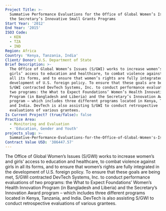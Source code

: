 ```yaml
---
Project Title: >-
  Summative Performance Evaluations for the Office of Global Women’s Issues of
  the Secretary’s Innovative Small Grants Programs
Start Year: '2012'
End Year: '2015'
ISO3 Code:
  - KEN
  - TZA
  - IND
Region: Africa
Country: 'Kenya, Tanzania, India'
Client/ Donor: U.S. Department of State
Brief Description: >-
  The Office of Global Women’s Issues (S/GWI) works to increase women’s and
  girls’ access to education and healthcare, to combat violence against girls in
  all its forms, and to ensure that women’s rights are fully integrated in the
  development of U.S. foreign policy. To ensure that these goals are being met,
  S/GWI contracted DevTech Systems, Inc. to conduct performance evaluations of
  two programs: the What to Expect Foundations’ Women’s Health Innovation
  Program (in Bangladesh and Liberia) and the Secretary’s Innovation Award
  program – which includes three different programs located in Kenya, Tanzania,
  and India. DevTech is also assisting S/GWI to conduct retrospective
  evaluations of various grantees.
Is Current Project? (true/false): false
Practice Area:
  - Monitoring and Evaluation
  - 'Education, Gender and Youth'
projects_slug: >-
  Summative-Performance-Evaluations-for-the-Office-of-Global-Women's-Issues-of-the-Secretary's-Innovat
Contract Value USD: '386447.57'
---
```

The Office of Global Women’s Issues (S/GWI) works to increase women’s and girls’ access to education and healthcare, to combat violence against girls in all its forms, and to ensure that women’s rights are fully integrated in the development of U.S. foreign policy. To ensure that these goals are being met, S/GWI contracted DevTech Systems, Inc. to conduct performance evaluations of two programs: the What to Expect Foundations’ Women’s Health Innovation Program (in Bangladesh and Liberia) and the Secretary’s Innovation Award program – which includes three different programs located in Kenya, Tanzania, and India. DevTech is also assisting S/GWI to conduct retrospective evaluations of various grantees.